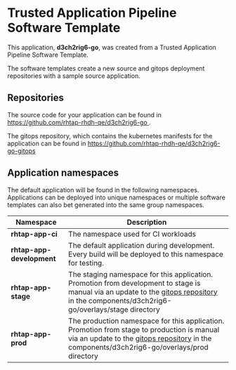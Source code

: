 # Trusted Application Pipeline Software Template

This application, **d3ch2rig6-go**, was created from a Trusted Application Pipeline Software Template.

The software templates create a new source and gitops deployment repositories with a sample source application. 

## Repositories

The source code for your application can be found in [https://github.com/rhtap-rhdh-qe/d3ch2rig6-go ](https://github.com/rhtap-rhdh-qe/d3ch2rig6-go ).
 
The gitops repository, which contains the kubernetes manifests for the application can be found in 
[https://github.com/rhtap-rhdh-qe/d3ch2rig6-go-gitops ](https://github.com/rhtap-rhdh-qe/d3ch2rig6-go-gitops ) 

## Application namespaces 

The default application will be found in the following namespaces. Applications can be deployed into unique namespaces or multiple software templates can also bet generated into the same group namespaces.  

|  Namespace   |  Description   |  
| -------- | -------- |
| **rhtap-app-ci** | The namespace used for CI workloads |
| **rhtap-app-development** | The default application during development. Every build will be deployed to this namespace for testing. |
| **rhtap-app-stage** | The staging namespace for this application. Promotion from development to stage is manual via an update to the [gitops repository](https://github.com/rhtap-rhdh-qe/d3ch2rig6-go-gitops ) in the components/d3ch2rig6-go/overlays/stage directory |
| **rhtap-app-prod** | The production namespace for this application. Promotion from stage to production is manual via an update to the [gitops repository](https://github.com/rhtap-rhdh-qe/d3ch2rig6-go-gitops ) in the components/d3ch2rig6-go/overlays/prod directory |